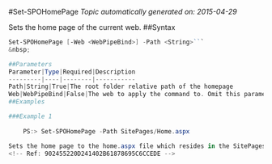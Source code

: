 #Set-SPOHomePage
*Topic automatically generated on: 2015-04-29*

Sets the home page of the current web.
##Syntax
```powershell
Set-SPOHomePage [-Web <WebPipeBind>] -Path <String>```
&nbsp;

##Parameters
Parameter|Type|Required|Description
---------|----|--------|-----------
Path|String|True|The root folder relative path of the homepage
Web|WebPipeBind|False|The web to apply the command to. Omit this parameter to use the current web.
##Examples

###Example 1
    
    PS:> Set-SPOHomePage -Path SitePages/Home.aspx

Sets the home page to the home.aspx file which resides in the SitePages library
<!-- Ref: 902455220D241402B61878695C6CCEDE -->